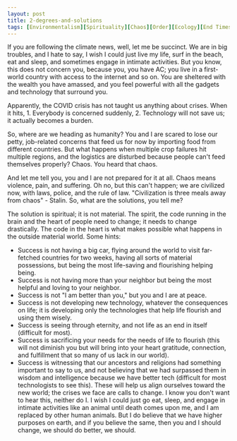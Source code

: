 ```yaml
---
layout: post
title: 2-degrees-and-solutions
tags: [Environmentalism][Spirituality][Chaos][Order][Ecology][End Times]
---
```


If you are following the climate news, well, let me be succinct. We are in big troubles, and I hate to say, I wish I could just live my life, surf in the beach, eat and sleep, and sometimes engage in intimate activities. But you know, this does not concern you, because you, you have AC; you live in a first-world country with access to the internet and so on. You are sheltered with the wealth you have amassed, and you feel powerful with all the gadgets and technology that surround you.

Apparently, the COVID crisis has not taught us anything about crises. When it hits, 1. Everybody is concerned suddenly, 2. Technology will not save us; it actually becomes a burden.

So, where are we heading as humanity? You and I are scared to lose our petty, job-related concerns that feed us for now by importing food from different countries. But what happens when multiple crop failures hit multiple regions, and the logistics are disturbed because people can't feed themselves properly? Chaos. You heard that chaos.

And let me tell you, you and I are not prepared for it at all. Chaos means violence, pain, and suffering. Oh no, but this can't happen; we are civilized now, with laws, police, and the rule of law. "Civilization is three meals away from chaos" - Stalin. So, what are the solutions, you tell me?

The solution is spiritual; it is not material. The spirit, the code running in the brain and the heart of people need to change; it needs to change drastically. The code in the heart is what makes possible what happens in the outside material world. Some hints:

- Success is not having a big car, flying around the world to visit far-fetched countries for two weeks, having all sorts of material possessions, but being the most life-saving and flourishing helping being.
- Success is not having more than your neighbor but being the most helpful and loving to your neighbor.
- Success is not "I am better than you," but you and I are at peace.
- Success is not developing new technology, whatever the consequences on life; it is developing only the technologies that help life flourish and using them wisely.
- Success is seeing through eternity, and not life as an end in itself (difficult for most).
- Success is sacrificing your needs for the needs of life to flourish (this will not diminish you but will bring into your heart gratitude, connection, and fulfillment that so many of us lack in our world).
- Success is witnessing that our ancestors and religions had something important to say to us, and not believing that we had surpassed them in wisdom and intelligence because we have better tech (difficult for most technologists to see this).
These will help us align ourselves toward the new world; the crises we face are calls to change. I know you don't want to hear this, neither do I. I wish I could just go eat, sleep, and engage in intimate activities like an animal until death comes upon me, and I am replaced by other human animals. But I do believe that we have higher purposes on earth, and if you believe the same, then you and I should change, we should do better, we should.
